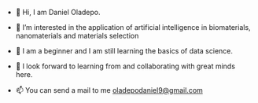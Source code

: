 - 👋 Hi, I am Daniel Oladepo.
- 👀 I’m interested in the application of artificial intelligence in biomaterials, nanomaterials and materials selection

- 🌱 I am a beginner and I am still learning the basics of data science.
- 💞️ I look forward to learning from and collaborating with great minds here.
- 📫 You can send a mail to me oladepodaniel9@gmail.com

<!---
Ohdeejay/Ohdeejay is a ✨ special ✨ repository because its `README.md` (this file) appears on your GitHub profile.
You can click the Preview link to take a look at your changes.
--->
